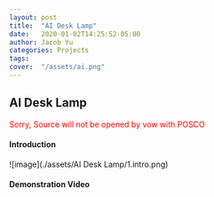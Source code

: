 ```yaml
---
layout: post
title:  "AI Desk Lamp"
date:   2020-01-02T14:25:52-05:00
author: Jacob Yu
categories: Projects
tags:	
cover:  "/assets/ai.png"
---
```


## AI Desk Lamp
<span style="color:red">Sorry, Source will not be opened by vow with POSCO</span>


#### Introduction
![image](./assets/AI Desk Lamp/1.intro.png)
#### 

#### Demonstration Video 